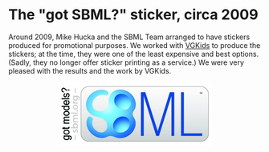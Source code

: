 The "got SBML?" sticker, circa 2009
===================================

Around 2009, Mike Hucka and the SBML Team arranged to have stickers produced for promotional purposes.  We worked with [VGKids](https://www.vgkids.com) to produce the stickers; at the time, they were one of the least expensive and best options. (Sadly, they no longer offer sticker printing as a service.)  We were very pleased with the results and the work by VGKids.

<p align="center">
<img src="sbml-sticker-preview.jpg">
</p>
